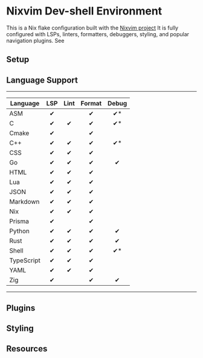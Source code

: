 # Nixvim Dev-shell Environment

This is a Nix flake configuration built with the [Nixvim project](https://github.com/nix-community/nixvim)
It is fully configured with LSPs, linters, formatters, debuggers, styling, and
popular navigation plugins. See

## Setup

## Language Support
____________________________________________
| Language   | LSP | Lint | Format | Debug |
|------------|:---:|:----:|:------:|:-----:|
| ASM        |  ✔  |      |   ✔    |  ✔*   |
| C          |  ✔  |  ✔   |   ✔    |  ✔*   |
| Cmake      |  ✔  |      |   ✔    |       |
| C++        |  ✔  |  ✔   |   ✔    |  ✔*   |
| CSS        |  ✔  |  ✔   |   ✔    |       |
| Go         |  ✔  |  ✔   |   ✔    |  ✔    |
| HTML       |  ✔  |  ✔   |   ✔    |       |
| Lua        |  ✔  |  ✔   |   ✔    |       |
| JSON       |  ✔  |  ✔   |   ✔    |       |
| Markdown   |  ✔  |  ✔   |   ✔    |       |
| Nix        |  ✔  |  ✔   |   ✔    |       |
| Prisma     |  ✔  |      |   ✔    |       |
| Python     |  ✔  |  ✔   |   ✔    |  ✔    |
| Rust       |  ✔  |  ✔   |   ✔    |  ✔    |
| Shell      |  ✔  |  ✔   |   ✔    |  ✔*   |
| TypeScript |  ✔  |  ✔   |   ✔    |       |
| YAML       |  ✔  |  ✔   |   ✔    |       |
| Zig        |  ✔  |      |   ✔    |  ✔    |
--------------------------------------------


## Plugins

## Styling

## Resources
